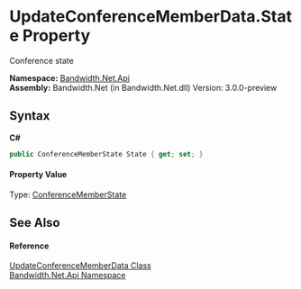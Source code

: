 ﻿# UpdateConferenceMemberData.State Property 
 

Conference state

**Namespace:**&nbsp;<a href ="N_Bandwidth_Net_Api.md">Bandwidth.Net.Api</a><br />**Assembly:**&nbsp;Bandwidth.Net (in Bandwidth.Net.dll) Version: 3.0.0-preview

## Syntax

**C#**<br />
``` C#
public ConferenceMemberState State { get; set; }
```


#### Property Value
Type: <a href ="T_Bandwidth_Net_Api_ConferenceMemberState.md">ConferenceMemberState</a>

## See Also


#### Reference
<a href ="T_Bandwidth_Net_Api_UpdateConferenceMemberData.md">UpdateConferenceMemberData Class</a><br /><a href ="N_Bandwidth_Net_Api.md">Bandwidth.Net.Api Namespace</a><br />